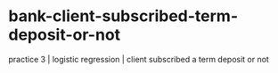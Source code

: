 # bank-client-subscribed-term-deposit-or-not
practice 3 | logistic regression | client subscribed a term deposit or not
